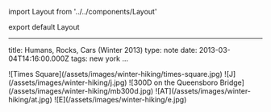 import Layout from '../../components/Layout'

export default Layout

---

title: Humans, Rocks, Cars (Winter 2013)
type: note
date: 2013-03-04T14:16:00.000Z
tags: new york
...

<div>
![Times Square](/assets/images/winter-hiking/times-square.jpg)
![J](/assets/images/winter-hiking/j.jpg)
![300D on the Queensboro Bridge](/assets/images/winter-hiking/mb300d.jpg)
![AT](/assets/images/winter-hiking/at.jpg)
![E](/assets/images/winter-hiking/e.jpg)
</div>
